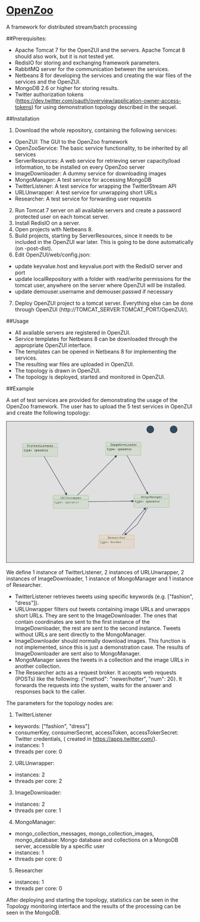 # <a href="http://openzoo.org" target="_ext">OpenZoo</a>
A framework for distributed stream/batch processing

##Prerequisites:
- Apache Tomcat 7 for the OpenZUI and the servers. Apache Tomcat 8 should also work, but it is not tested yet.
- RedisIO for storing and exchanging framework parameters.
- RabbitMQ server for the communication between the services.
- Netbeans 8 for developing the services and creating the war files of the services and the OpenZUI.
- MongoDB 2.6 or higher for storing results.
- Twitter authorization tokens (https://dev.twitter.com/oauth/overview/application-owner-access-tokens) for using demonstration topology described in the sequel.

##Installation
1. Download the whole repository, containing the following services:
  - OpenZUI: The GUI to the OpenZoo framework
  - OpenZooService: The basic service functionality, to be inherited by all services
  - ServerResources: A web service for retrieving server capacity/load information, to be installed on every OpenZoo server
  - ImageDownloader: A dummy service for downloading images
  - MongoManager: A test service for accessing MongoDB
  - TwitterListener: A test service for wrapping the TwitterStream API
  - URLUnwrapper: A test service for unwrapping short URLs
  - Researcher: A test service for forwarding user requests
2. Run Tomcat 7 server on all available servers and create a password protected user on each tomcat server.
3. Install RedisIO on a server.
4. Open projects with Netbeans 8.
5. Build projects, starting by ServerResources, since it needs to be included in the OpenZUI war later. This is going to be done automatically (on -post-dist).
6. Edit OpenZUI/web/config.json:
  - update keyvalue.host and keyvalue.port with the RedisIO server and port
  - update localRepository with a folder with read/write permissions for the tomcat user, anywhere on the server where OpenZUI will be installed.
  - update demouser.username and demouser.passwd if necessary
7. Deploy OpenZUI project to a tomcat server. Everything else can be done through OpenZUI (http://TOMCAT_SERVER:TOMCAT_PORT/OpenZUI/).


##Usage

- All available servers are registered in OpenZUI.
- Service templates for Netbeans 8 can be downloaded through the appropriate OpenZUI interface.
- The templates can be opened in Netbeans 8 for implementing the services.
- The resulting war files are uploaded in OpenZUI.
- The topology is drawn in OpenZUI.
- The topology is deployed, started and monitored in OpenZUI.

##Example

A set of test services are provided for demonstrating the usage of the OpenZoo framework.
The user has to upload the 5 test services in OpenZUI and create the following topology:

![Test topology](TwitterTopo.png)

We define 1 instance of TwitterListener, 2 instances of URLUnwrapper, 2 instances of ImageDownloader, 1 instance of MongoManager and 1 instance of Researcher.

- TwitterListener retrieves tweets using specific keywords (e.g. ["fashion", "dress"]).
- URLUnwrapper filters out tweets containing image URLs and unwrapps short URLs. They are sent to the ImageDownloader. The ones that contain coordinates are sent to the first instance of the ImageDownloader, the rest are sent to the second instance. Tweets without URLs are sent directly to the MongoManager.
- ImageDownloader should normally download images. This function is not implemented, since this is just a demonstration case. The results of ImageDownloader are sent also to MongoManager.
- MongoManager saves the tweets in a collection and the image URLs in another collection.
- The Researcher acts as a request broker. It accepts web requests (POSTs) like the following: {"method": "newer/hotter", "num": 20}. It forwards the requests into the system, waits for the answer and responses back to the caller.

The parameters for the topology nodes are:

1. TwitterListener
  - keywords: ["fashion", "dress"]
  - consumerKey, consumerSecret, accessToken, accessTokerSecret: Twitter credentials, ( created in https://apps.twitter.com/).
  - instances: 1
  - threads per core: 0

2. URLUnwrapper:
  - instances: 2
  - threads per core: 2

3. ImageDownloader:
  - instances: 2
  - threads per core: 1

4. MongoManager:
  - mongo_collection_messages, mongo_collection_images, mongo_database: Mongo database and collections on a MongoDB server, accessible by a specific user
  - instances: 1
  - threads per core: 0

5. Researcher
  - instances: 1
  - threads per core: 0

After deploying and starting the topology, statistics can be seen in the Topology monitoring interface and the results of the processing can be seen in the MongoDB.
